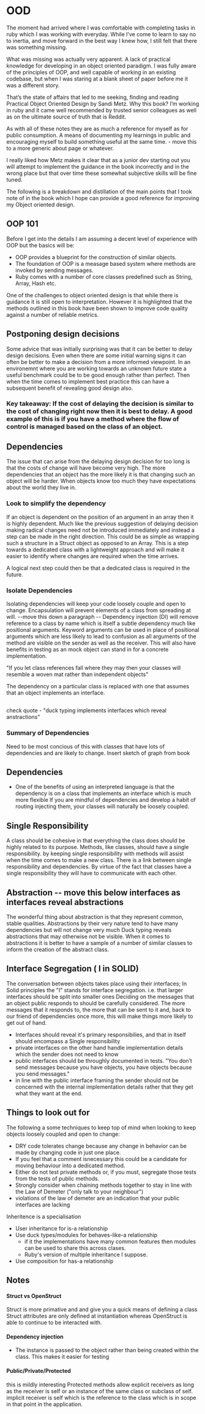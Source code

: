 # OOD

The moment had arrived where I was comfortable with completing tasks in ruby which I was working with everyday. While I’ve come to learn to say no to inertia, and move forward in the best way I knew how, I still felt that there was something missing.

What was missing was actually very apparent. A lack of practical knowledge for developing in an object oriented paradigm. I was fully aware of the principles of OOP, and well capable of working in an existing codebase, but when I was staring at a blank sheet of paper before me it was a different story.

That’s the state of affairs that led to me seeking, finding and reading Practical Object Oriented Design by Sandi Metz. Why this book? I’m working in ruby and it came well recommended by trusted senior colleagues as well as on the ultimate source of truth that is Reddit.

As with all of these notes they are as much a reference for myself as for public consumption. A means of documenting my learnings in public and encouraging myself to build something useful at the same time. - move this to a more generic about page or whatever.

I really liked how Metz makes it clear that as a junior dev starting out you will attempt to implement the guidance in the book incorrectly and in the wrong place but that over time these somewhat subjective skills will be fine tuned.

The following is a breakdown and distillation of the main points that I took note of in the book which I hope can provide a good reference for improving my Object oriented design.

## OOP 101
Before I get into the details I am assuming a decent level of experience with OOP but the basics will be:
- OOP provides a blueprint for the construction of similar objects.
- The foundation of OOP is a measage based system where methods are invoked by sending messages.
- Ruby comes with a number of core classes predefined such as String, Array, Hash etc.

One of the challenges to object oriented design is that while there is guidance it is still open to interpretation. However it is highlighted that the methods outlined in this book have been shown to improve code quality against a number of reliable metrics. 

## Postponing design decisions
Some advice that was initially surprising was that it can be better to delay design decisions. Even when there are some initial warning signs it can often be better to make a decision from a more informed viewpoint. In an environemnt where you are working towards an unknown future state a useful benchmark could be to be good enough rather than perfect. Then when the time comes to implement best practice this can have a subsequent benefit of revealing good design also.

### Key takeaway: If the cost of delaying the decision is similar to the cost of changing right now then it is best to delay. A good example of this is if you have a method where the flow of control is managed based on the class of an object.

## Dependencies
The issue that can arise from the delaying design decision for too long is that the costs of change will have become very high. The more dependencies that an object has the more likely it is that changing such an object will be harder. When objects know too much they have expectations about the world they live in. 

### Look to simplify the dependency
If an object is dependent on the position of an argument in an array then it is highly dependent. Much like the previous suggestion of delaying decision making radical changes need not be introduced immediately and instead a step can be made in the right direction. This could be as simple as wrapping such a structure in a Struct object as opposed to an Array. This is a step towards a dedicated class with a lightweight approach and will make it easier to identify where changes are required when the time arrives.

A logical next step could then be that a dedicated class is required in the future.

### Isolate Dependencies
Isolating dependencies will keep your code loosely couple and open to change. Encapsulation will prevent elements of a class from spreading at will. --move this down a paragraph -- Dependency injection (DI) will remove reference to a class by name which is itself a subtle dependency much like positional arguments. Keyword arguments can be used in place of positional arguments which are less likely to lead to confusion as all arguments of the method are visible on the sender as well as the receiver. This will also have benefits in testing as an mock object can stand in for a concrete implementation.

"If you let class references fall where they may then your classes will resemble a woven mat rather than independent objects"

The dependency on a particular class is replaced with one that assumes that an object implements an interface.

##

check quote - "duck typing implements interfaces which reveal anstractions"

### Summary of Dependencies
Need to be most concious of this with classes that have lots of dependencies and are likely to change.
Insert sketch of graph from book

## Dependencies
- One of the benefits of using an interpreted language is that the dependency is on a class that implements an interface which is much more flexible
If you are mindful of dependencies and develop a habit of routing injecting them, your classes will naturally be loosely coupled.

## Single Responsibility
A class should be cohesive in that everything the class does should be highly related to its purpose.
Methods, like classes, should have a single responsibility.
by keeping single responsibility with methods will assist when the time comes to make a new class.
There is a link between single responsibility and dependencies.
By virtue of the fact that classes have a single responsibility they will have to communicate with each other.

## Abstraction -- move this below interfaces as interfaces reveal abstractions
The wonderful thing about abstraction is that they represent common, stable qualities.
Abstractions by their very nature tend to have many dependencies but will not change very much
Duck typing reveals abstractions that may otherwise not be visible.
When it comes to abstractions it is better to have a sample of a number of similar classes to inform the creation of
the abstract class.
  
## Interface Segregation ( I in SOLID)
The conversation between objects takes place using their interfaces;
In Solid principles the "I" stands for interface segregation. i.e. that larger interfaces should be split into smaller ones
Deciding on the messages that an object public responds to should be carefully considered.
The more messages that it responds to, the more that can be sent to it and, back to our friend of dependencies once more, this will make things more likely to get out of hand.
- Interfaces should reveal it's primary responsibilies, and that in itself should encompass a Single responsibility
- private interfaces on the other hand handle implementation details which the sender does not need to know
- public interfaces should be throughly documented in tests.
"You don’t send messages because you have objects, you have objects because you send messages."
- in line with the public interface framing the sender should not be concerned with the internal implementation details rather that they get what they want at the end.

## Things to look out for
The following a some techniques to keep top of mind when looking to keep objects loosely coupled and open to change:

- DRY code tolerates change because any change in behavior can be made by changing code in just one place.
- If you feel that a comment isnecessary this could be a candidate for moving behaviour into a dedicated method.
- Either do not test private methods or, if you must, segregate those tests from the tests of public methods.
- Strongly consider when chaining methods together to stay in line with the Law of Demeter ("only talk to your neighbour")
- violations of the law of demeter are an indication that your public interfaces are lacking

Inheritence is a specialisation
- User inheritance for is-a relationship
- Use duck types/modules for behaves-like-a relationship
   - if it the implementations have many common features then modules can be used to share this across clases.
   - Ruby's version of multiple inheritance I suppose.
- Use composition for has-a relationship

## Notes
#### Struct vs OpenStruct 
Struct is more primative and and give you a quick means of defining a class
Struct attributes are only defined at instantiation whereas OpenStruct is able to continue to be interacted with.

#### Dependency injection
- The instance is passed to the object rather than being created within the class.
This makes it easier for testing

#### Public/Private/Protected
this is mildly interesting
Protected methods allow explicit receivers as long as the receiver is self or an instance of the same class or subclass of self.
implicit receiver is self which is the reference to the class which is in scope in that point in the application.
